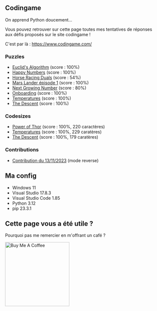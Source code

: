 ## Codingame

On apprend Python doucement...

Vous pouvez retrouver sur cette page toutes mes tentatives de réponses aux défis proposés sur le site codingame !

C'est par là : https://www.codingame.com/

### Puzzles

* [Euclid's Algorithm](https://github.com/AlexisAmand/Mes-trucs-en-python/blob/master/Codingame/euclide.py) (score : 100%)
* [Happy Numbers](https://github.com/AlexisAmand/Mes-trucs-en-python/blob/master/Codingame/happy-numbers.py) (score : 100%)
* [Horse Racing Duals](https://github.com/AlexisAmand/Mes-trucs-en-python/blob/master/Codingame/horse-racing-duals.py) (score : 54%)
* [Mars Lander épisode 1](https://github.com/AlexisAmand/Mes-trucs-en-python/blob/master/Codingame/mars-lander-ep-01.py) (score : 100%)
* [Next Growing Number](https://github.com/AlexisAmand/Mes-trucs-en-python/blob/master/Codingame/growing.py) (score : 80%)
* [Onboarding](https://github.com/AlexisAmand/Mes-trucs-en-python/blob/master/Codingame/onboarding.py) (score : 100%)
* [Temperatures](https://github.com/AlexisAmand/Mes-trucs-en-python/blob/master/Codingame/temperatures.py) (score : 100%)
* [The Descent](https://github.com/AlexisAmand/Mes-trucs-en-python/blob/master/Codingame/descente.py) (score : 100%)

### Codesizes

* [Power of Thor](https://github.com/AlexisAmand/Mes-trucs-en-python/blob/master/Codingame/thor-codesize.py) (score : 100%, 220 caractères)
* [Temperatures](https://github.com/AlexisAmand/Mes-trucs-en-python/blob/master/Codingame/temperatures-codesize.py) (score : 100%, 229 caratères)
* [The Descent](https://github.com/AlexisAmand/Mes-trucs-en-python/blob/master/Codingame/descente-codesize.py) (score : 100%, 179 caratères)

### Contributions

* [Contribution du 13/11/2023](https://github.com/AlexisAmand/Mes-trucs-en-python/blob/master/Codingame/contrib_01.py) (mode reverse)

##  Ma config

* Windows 11
* Visual Studio 17.8.3
* Visual Studio Code 1.85
* Python 3.12
* pip 23.3.1

## Cette page vous a été utile ?
Pourquoi pas me remercier en m'offrant un café ?

<a href="https://www.buymeacoffee.com/alexisamand" target="_blank"><img src="https://cdn.buymeacoffee.com/buttons/v2/default-blue.png" alt="Buy Me A Coffee" width="210" ></a>









